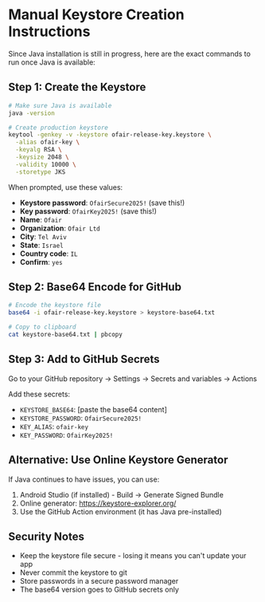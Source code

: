 # Manual Keystore Creation Instructions

Since Java installation is still in progress, here are the exact commands to run once Java is available:

## Step 1: Create the Keystore

```bash
# Make sure Java is available
java -version

# Create production keystore
keytool -genkey -v -keystore ofair-release-key.keystore \
  -alias ofair-key \
  -keyalg RSA \
  -keysize 2048 \
  -validity 10000 \
  -storetype JKS
```

When prompted, use these values:
- **Keystore password**: `OfairSecure2025!` (save this!)
- **Key password**: `OfairKey2025!` (save this!)
- **Name**: `Ofair`
- **Organization**: `Ofair Ltd`
- **City**: `Tel Aviv`
- **State**: `Israel`
- **Country code**: `IL`
- **Confirm**: `yes`

## Step 2: Base64 Encode for GitHub

```bash
# Encode the keystore file
base64 -i ofair-release-key.keystore > keystore-base64.txt

# Copy to clipboard
cat keystore-base64.txt | pbcopy
```

## Step 3: Add to GitHub Secrets

Go to your GitHub repository → Settings → Secrets and variables → Actions

Add these secrets:
- `KEYSTORE_BASE64`: [paste the base64 content]
- `KEYSTORE_PASSWORD`: `OfairSecure2025!`
- `KEY_ALIAS`: `ofair-key`
- `KEY_PASSWORD`: `OfairKey2025!`

## Alternative: Use Online Keystore Generator

If Java continues to have issues, you can use:
1. Android Studio (if installed) - Build → Generate Signed Bundle
2. Online generator: https://keystore-explorer.org/
3. Use the GitHub Action environment (it has Java pre-installed)

## Security Notes

- Keep the keystore file secure - losing it means you can't update your app
- Never commit the keystore to git
- Store passwords in a secure password manager
- The base64 version goes to GitHub secrets only